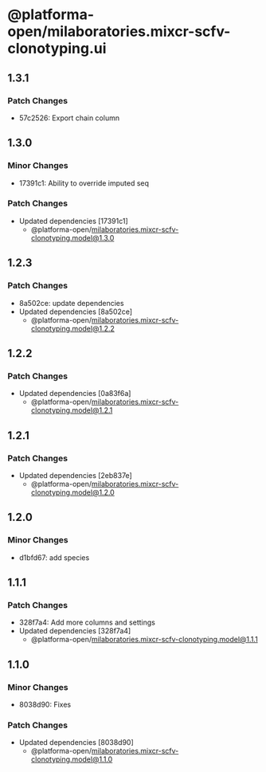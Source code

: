 # @platforma-open/milaboratories.mixcr-scfv-clonotyping.ui

## 1.3.1

### Patch Changes

- 57c2526: Export chain column

## 1.3.0

### Minor Changes

- 17391c1: Ability to override imputed seq

### Patch Changes

- Updated dependencies [17391c1]
  - @platforma-open/milaboratories.mixcr-scfv-clonotyping.model@1.3.0

## 1.2.3

### Patch Changes

- 8a502ce: update dependencies
- Updated dependencies [8a502ce]
  - @platforma-open/milaboratories.mixcr-scfv-clonotyping.model@1.2.2

## 1.2.2

### Patch Changes

- Updated dependencies [0a83f6a]
  - @platforma-open/milaboratories.mixcr-scfv-clonotyping.model@1.2.1

## 1.2.1

### Patch Changes

- Updated dependencies [2eb837e]
  - @platforma-open/milaboratories.mixcr-scfv-clonotyping.model@1.2.0

## 1.2.0

### Minor Changes

- d1bfd67: add species

## 1.1.1

### Patch Changes

- 328f7a4: Add more columns and settings
- Updated dependencies [328f7a4]
  - @platforma-open/milaboratories.mixcr-scfv-clonotyping.model@1.1.1

## 1.1.0

### Minor Changes

- 8038d90: Fixes

### Patch Changes

- Updated dependencies [8038d90]
  - @platforma-open/milaboratories.mixcr-scfv-clonotyping.model@1.1.0

